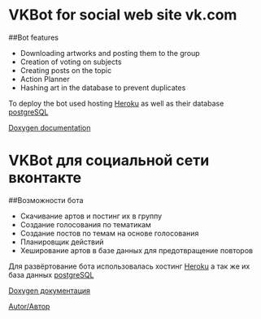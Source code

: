 # VKBot for social web site vk.com
##Bot features
* Downloading artworks and posting them to the group
* Creation of voting on subjects
* Creating posts on the topic
* Action Planner
* Hashing art in the database to prevent duplicates

To deploy the bot used hosting [Heroku](https://heroku.com) as well as their database [postgreSQL](https://data.heroku.com)

[Doxygen documentation](https://hays0503.github.io/VKBot/html/index.html)


# VKBot для социальной сети вконтакте
##Возможности бота
* Скачивание артов и постинг их в группу
* Создание голосования по тематикам
* Создание постов по темам на основе голосования
* Планировщик действий
* Хеширование артов в базе данных для предотвращение повторов

Для развёртование бота использовалась хостинг [Heroku](https://heroku.com) а так же их база данных [postgreSQL](https://data.heroku.com)

[Doxygen документация](https://hays0503.github.io/VKBot/html/index.html)

[Autor/Автор](https://vk.com/hays0503)




